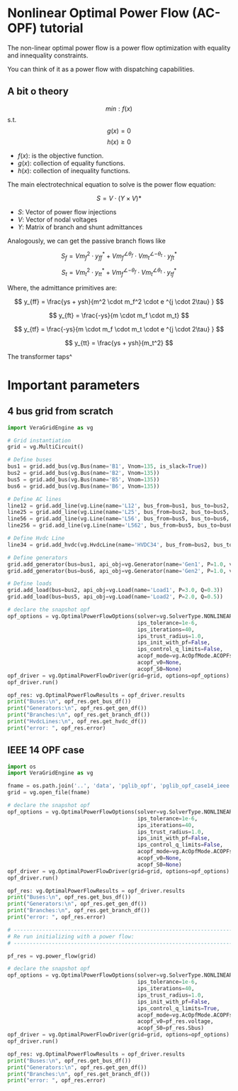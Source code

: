 # Nonlinear Optimal Power Flow (AC-OPF) tutorial

The non-linear optimal power flow is a power flow optimization with equality and innequality constraints.

You can think of it as a power flow with dispatching capabilities.

## A bit o theory

$$
min:  f(x)
$$
s.t. 
$$
g(x) = 0
$$
$$
h(x) \geq 0
$$

- $f(x)$: is the objective function.
- $g(x)$: collection of equality functions.
- $h(x)$: collection of inequality functions.

The main electrotechnical equation to solve is the power flow equation:

$$
S = V \cdot (Y \times V)*
$$

- $S$: Vector of power flow injections
- $V$: Vector of nodal voltages
- $Y$: Matrix of branch and shunt admittances

Analogously, we can get the passive branch flows like

$$
	S_f = {Vm_f^2} \cdot {y_{ff}}^{*} + Vm_f^{\angle{\theta_f}} \cdot Vm_t^{\angle{-\theta_t}}  \cdot {y_{ft}}^{*}
$$

$$
	S_t = {Vm_t^2} \cdot {y_{tt}}^{*} + Vm_f^{\angle{-\theta_f}} \cdot Vm_t^{\angle{\theta_t}}  \cdot {y_{tf}}^{*}
$$

Where, the admittance primitives are:

$$
	y_{ff} = \frac{ys + ysh}{m^2 \cdot m_f^2  \cdot e ^{j \cdot 2\tau} }
$$

$$
	y_{ft} = \frac{-ys}{m  \cdot m_f \cdot m_t} 
$$

$$
	y_{tf} = \frac{-ys}{m \cdot m_f \cdot m_t  \cdot e ^{j \cdot 2\tau} } 
$$

$$
	y_{tt} = \frac{ys + ysh}{m_t^2} 
$$


The transformer taps^

# Important parameters


## 4 bus grid from scratch


```python
import VeraGridEngine as vg

# Grid instantiation
grid = vg.MultiCircuit()

# Define buses
bus1 = grid.add_bus(vg.Bus(name='B1', Vnom=135, is_slack=True))
bus2 = grid.add_bus(vg.Bus(name='B2', Vnom=135))
bus5 = grid.add_bus(vg.Bus(name='B5', Vnom=135))
bus6 = grid.add_bus(vg.Bus(name='B6', Vnom=135))

# Define AC lines
line12 = grid.add_line(vg.Line(name='L12', bus_from=bus1, bus_to=bus2, r=0.001, x=0.01, rate=12))
line25 = grid.add_line(vg.Line(name='L25', bus_from=bus2, bus_to=bus5, r=0.05, x=0.05, rate=12))
line56 = grid.add_line(vg.Line(name='L56', bus_from=bus5, bus_to=bus6, r=0.001, x=0.01, rate=12))
line256 = grid.add_line(vg.Line(name='L562', bus_from=bus5, bus_to=bus6, r=0.001, x=0.01, rate=12))

# Define Hvdc Line
line34 = grid.add_hvdc(vg.HvdcLine(name='HVDC34', bus_from=bus2, bus_to=bus5, Pset=0.2, rate=120))

# Define generators
grid.add_generator(bus=bus1, api_obj=vg.Generator(name='Gen1', P=1.0, vset=1.01))
grid.add_generator(bus=bus6, api_obj=vg.Generator(name='Gen2', P=1.0, vset=1.02))

# Define loads
grid.add_load(bus=bus2, api_obj=vg.Load(name='Load1', P=3.0, Q=0.3))
grid.add_load(bus=bus5, api_obj=vg.Load(name='Load2', P=2.0, Q=0.5))

# declare the snapshot opf
opf_options = vg.OptimalPowerFlowOptions(solver=vg.SolverType.NONLINEAR_OPF,
                                         ips_tolerance=1e-6,
                                         ips_iterations=40,
                                         ips_trust_radius=1.0,
                                         ips_init_with_pf=False,
                                         ips_control_q_limits=False,
                                         acopf_mode=vg.AcOpfMode.ACOPFstd,
                                         acopf_v0=None,
                                         acopf_S0=None)
opf_driver = vg.OptimalPowerFlowDriver(grid=grid, options=opf_options)
opf_driver.run()

opf_res: vg.OptimalPowerFlowResults = opf_driver.results
print("Buses:\n", opf_res.get_bus_df())
print("Generators:\n", opf_res.get_gen_df())
print("Branches:\n", opf_res.get_branch_df())
print("HvdcLines:\n", opf_res.get_hvdc_df())
print("error: ", opf_res.error)
```


## IEEE 14 OPF case

```python
import os
import VeraGridEngine as vg

fname = os.path.join('..', 'data', 'pglib_opf', 'pglib_opf_case14_ieee.m')
grid = vg.open_file(fname)

# declare the snapshot opf
opf_options = vg.OptimalPowerFlowOptions(solver=vg.SolverType.NONLINEAR_OPF,
                                         ips_tolerance=1e-6,
                                         ips_iterations=40,
                                         ips_trust_radius=1.0,
                                         ips_init_with_pf=False,
                                         ips_control_q_limits=False,
                                         acopf_mode=vg.AcOpfMode.ACOPFstd,
                                         acopf_v0=None,
                                         acopf_S0=None)
opf_driver = vg.OptimalPowerFlowDriver(grid=grid, options=opf_options)
opf_driver.run()

opf_res: vg.OptimalPowerFlowResults = opf_driver.results
print("Buses:\n", opf_res.get_bus_df())
print("Generators:\n", opf_res.get_gen_df())
print("Branches:\n", opf_res.get_branch_df())
print("error: ", opf_res.error)

# -----------------------------------------------------------------------------
# Re run initializing with a power flow:
# -----------------------------------------------------------------------------

pf_res = vg.power_flow(grid)

# declare the snapshot opf
opf_options = vg.OptimalPowerFlowOptions(solver=vg.SolverType.NONLINEAR_OPF,
                                         ips_tolerance=1e-6,
                                         ips_iterations=40,
                                         ips_trust_radius=1.0,
                                         ips_init_with_pf=False,
                                         ips_control_q_limits=True,
                                         acopf_mode=vg.AcOpfMode.ACOPFstd,
                                         acopf_v0=pf_res.voltage,
                                         acopf_S0=pf_res.Sbus)
opf_driver = vg.OptimalPowerFlowDriver(grid=grid, options=opf_options)
opf_driver.run()

opf_res: vg.OptimalPowerFlowResults = opf_driver.results
print("Buses:\n", opf_res.get_bus_df())
print("Generators:\n", opf_res.get_gen_df())
print("Branches:\n", opf_res.get_branch_df())
print("error: ", opf_res.error)
```

